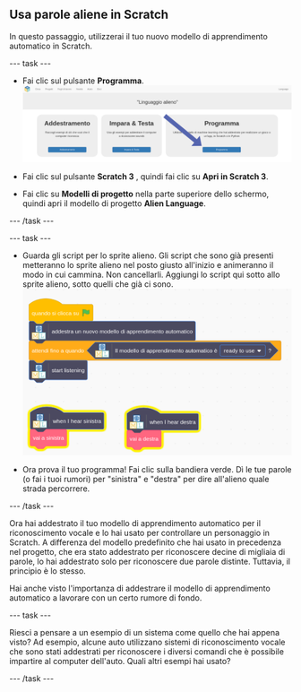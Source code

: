 ## Usa parole aliene in Scratch
In questo passaggio, utilizzerai il tuo nuovo modello di apprendimento automatico in Scratch.

--- task ---

+ Fai clic sul pulsante **Programma**. ![Freccia che punta al pulsante Programma](images/make-annotated.png)

+ Fai clic sul pulsante **Scratch 3** , quindi fai clic su **Apri in Scratch 3**.

+ Fai clic su **Modelli di progetto** nella parte superiore dello schermo, quindi apri il modello di progetto **Alien Language**.

--- /task ---

--- task ---

+ Guarda gli script per lo sprite alieno. Gli script che sono già presenti metteranno lo sprite alieno nel posto giusto all'inizio e animeranno il modo in cui cammina. Non cancellarli. Aggiungi lo script qui sotto allo sprite alieno, sotto quelli che già ci sono. ![Nuovi script da aggiungere, inclusi nuovi pulsanti per utilizzare il modello di apprendimento automatico](images/add-new-blocks.png)

+ Ora prova il tuo programma! Fai clic sulla bandiera verde. Dì le tue parole (o fai i tuoi rumori) per "sinistra" e "destra" per dire all'alieno quale strada percorrere.

--- /task ---

Ora hai addestrato il tuo modello di apprendimento automatico per il riconoscimento vocale e lo hai usato per controllare un personaggio in Scratch. A differenza del modello predefinito che hai usato in precedenza nel progetto, che era stato addestrato per riconoscere decine di migliaia di parole, lo hai addestrato solo per riconoscere due parole distinte. Tuttavia, il principio è lo stesso.

Hai anche visto l'importanza di addestrare il modello di apprendimento automatico a lavorare con un certo rumore di fondo.

--- task ---

Riesci a pensare a un esempio di un sistema come quello che hai appena visto? Ad esempio, alcune auto utilizzano sistemi di riconoscimento vocale che sono stati addestrati per riconoscere i diversi comandi che è possibile impartire al computer dell'auto. Quali altri esempi hai usato?

--- /task ---
